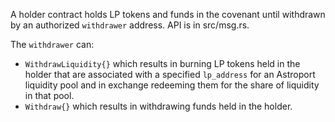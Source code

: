 A holder contract holds LP tokens and funds in the covenant until withdrawn by an authorized `withdrawer` address. API is in src/msg.rs.

The `withdrawer` can:
- `WithdrawLiquidity{}` which results in burning LP tokens held in the holder that are associated with a specified `lp_address` for an Astroport liquidity pool and in exchange redeeming them for the share of liquidity in that pool.
- `Withdraw{}` which results in withdrawing funds held in the holder.